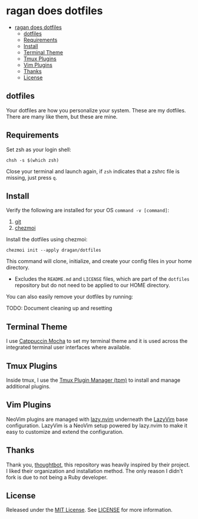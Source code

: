 # ragan does dotfiles

<!--toc:start-->

- [ragan does dotfiles](#ragan-does-dotfiles)
  - [dotfiles](#dotfiles)
  - [Requirements](#requirements)
  - [Install](#install)
  - [Terminal Theme](#terminal-theme)
  - [Tmux Plugins](#tmux-plugins)
  - [Vim Plugins](#vim-plugins)
  - [Thanks](#thanks)
  - [License](#license)
  <!--toc:end-->

## dotfiles

Your dotfiles are how you personalize your system. These are my dotfiles. There
are many like them, but these are mine.

## Requirements

Set zsh as your login shell:

    chsh -s $(which zsh)

Close your terminal and launch again, if `zsh` indicates that a zshrc file is
missing, just press `q`.

## Install

Verify the following are installed for your OS `command -v [command]`:

1. [git][git]
2. [chezmoi][chezmoi]

[git]: https://git-scm.com/
[chezmoi]: https://github.com/twpayne/chezmoi/

Install the dotfiles using chezmoi:

    chezmoi init --apply dragan/dotfiles

This command will clone, initialize, and create your config files in your home directory.

- Excludes the `README.md` and `LICENSE` files, which are part of
  the `dotfiles` repository but do not need to be applied to our HOME directory.

You can also easily remove your dotfiles by running:

TODO: Document cleaning up and resetting

## Terminal Theme

I use [Catppuccin Mocha][catppuccin] to set my terminal theme and it is used across
the integrated terminal user interfaces where available.

[catppuccin]: https://catppuccin.com/

## Tmux Plugins

Inside tmux, I use the [Tmux Plugin Manager (tpm)][tpm] to install and manage
additional plugins.

[tpm]: https://github.com/tmux-plugins/tpm

## Vim Plugins

NeoVim plugins are managed with [lazy.nvim][lazy] underneath the [LazyVim][lazyvim]
base configuration. LazyVim is a NeoVim setup powered by lazy.nvim
to make it easy to customize and extend the configuration.

[lazy]: https://lazy.folke.io/
[lazyvim]: https://www.lazyvim.org/

## Thanks

Thank you, [thoughtbot][thoughtbot], this repository was heavily inspired
by their project. I liked their organization and installation method. The only
reason I didn't fork is due to not being a Ruby developer.

[thoughtbot]: https://github.com/thoughtbot/dotfiles

## License

Released under the [MIT License][mit-license]. See [LICENSE][license] for more
information.

[mit-license]: http://www.opensource.org/licenses/mit-license.php
[license]: https://github.com/dragan/dotfiles/blob/master/LICENSE
